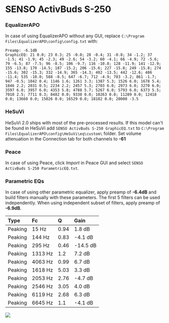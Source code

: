 # SENSO ActivBuds S-250

### EqualizerAPO
In case of using EqualizerAPO without any GUI, replace `C:\Program Files\EqualizerAPO\config\config.txt`
with:
```
Preamp: -6.1dB
GraphicEQ: 21 0.0; 23 0.3; 25 -0.0; 28 -0.4; 31 -0.8; 34 -1.2; 37 -1.5; 41 -1.9; 45 -2.3; 49 -2.6; 54 -3.2; 60 -4.1; 66 -4.9; 72 -5.6; 79 -6.5; 87 -7.5; 96 -8.5; 106 -9.7; 116 -10.8; 128 -11.9; 141 -12.9; 155 -13.8; 170 -14.5; 187 -15.2; 206 -15.6; 227 -15.8; 249 -15.8; 274 -15.6; 302 -15.3; 332 -14.9; 365 -14.3; 402 -13.5; 442 -12.6; 486 -11.4; 535 -10.0; 588 -8.5; 647 -6.7; 712 -4.9; 783 -3.2; 861 -1.7; 947 -0.5; 1042 0.4; 1146 1.6; 1261 3.3; 1387 5.3; 1526 6.0; 1678 5.4; 1846 2.2; 2031 0.5; 2234 2.2; 2457 5.3; 2703 6.0; 2973 6.0; 3270 6.0; 3597 6.0; 3957 6.0; 4353 5.8; 4788 5.7; 5267 6.0; 5793 6.0; 6373 5.5; 7010 2.5; 7711 0.3; 8482 0.0; 9330 0.0; 10263 0.0; 11289 0.0; 12418 0.0; 13660 0.0; 15026 0.0; 16529 0.0; 18182 0.0; 20000 -3.5
```

### HeSuVi
HeSuVi 2.0 ships with most of the pre-processed results. If this model can't be found in HeSuVi add
`SENSO ActivBuds S-250 GraphicEQ.txt` to `C:\Program Files\EqualizerAPO\config\HeSuVi\eq\custom\` folder.
Set volume attenuation in the Connection tab for both channels to **-61**

### Peace
In case of using Peace, click *Import* in Peace GUI and select `SENSO ActivBuds S-250 ParametricEQ.txt`.

### Parametric EQs
In case of using other parametric equalizer, apply preamp of **-6.4dB** and build filters manually
with these parameters. The first 5 filters can be used independently.
When using independent subset of filters, apply preamp of **-6.9dB**.

| Type    | Fc      |    Q | Gain     |
|:--------|:--------|:-----|:---------|
| Peaking | 15 Hz   | 0.94 | 1.8 dB   |
| Peaking | 144 Hz  | 0.83 | -4.1 dB  |
| Peaking | 295 Hz  | 0.46 | -14.5 dB |
| Peaking | 1313 Hz | 1.2  | 7.2 dB   |
| Peaking | 4063 Hz | 0.99 | 6.7 dB   |
| Peaking | 1618 Hz | 5.03 | 3.3 dB   |
| Peaking | 2053 Hz | 2.76 | -4.7 dB  |
| Peaking | 2546 Hz | 3.05 | 4.0 dB   |
| Peaking | 6119 Hz | 2.68 | 6.3 dB   |
| Peaking | 6645 Hz | 1.1  | -4.1 dB  |

![](https://raw.githubusercontent.com/jaakkopasanen/AutoEq/master/results/rtings/avg/SENSO%20ActivBuds%20S-250/SENSO%20ActivBuds%20S-250.png)